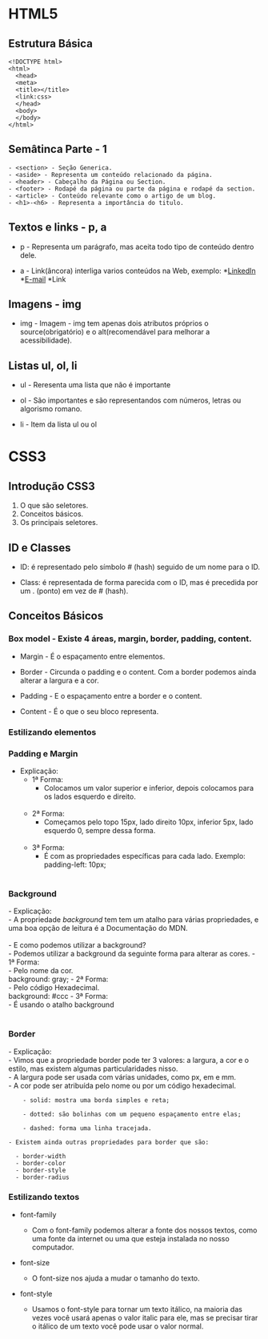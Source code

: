 # HTML5

## Estrutura Básica

    <!DOCTYPE html>
    <html>
      <head>
      <meta>
      <title></title>
      <link:css>
      </head>
      <body>
      </body>
    </html>

## Semâtinca Parte - 1

    - <section> - Seção Generica.
    - <aside> - Representa um conteúdo relacionado da página.
    - <header> - Cabeçalho da Página ou Section.
    - <footer> - Rodapé da página ou parte da página e rodapé da section.
    - <article> - Conteúdo relevante como o artigo de um blog.
    - <h1>-<h6> - Representa a importância do titulo.

## Textos e links - p, a

- p - Representa um parágrafo, mas aceita todo tipo de conteúdo dentro dele.

- a - Link(âncora) interliga varios conteúdos na Web,
  exemplo: \*<a href="https://www.linkedin.com/in/bruno-barbosa-neves-1b15621ab/">LinkedIn</a> \*<a href="mailto:brunobningles@gmail.com">E-mail</a> \*<a target="_blank">Link</a>

## Imagens - img

- img - Imagem - img tem apenas dois atributos próprios o source(obrigatório) e o alt(recomendável para melhorar a acessibilidade).

## Listas ul, ol, li

- ul - Reresenta uma lista que não é importante

- ol - São importantes e são representandos com números, letras ou algorismo romano.

- li - Item da lista ul ou ol

# CSS3

## Introdução CSS3

  <ol>
    <li>
      O que são seletores.
    </li>
    <li>
      Conceitos básicos.
    </li>
    <li>
      Os principais seletores.
    </li>
  </ol>

## ID e Classes

- ID: é representado pelo símbolo # (hash) seguido de um nome para o ID.

- Class: é representada de forma parecida com o ID, mas é precedida por um . (ponto) em vez de # (hash).

## Conceitos Básicos

### Box model - Existe 4 áreas, margin, border, padding, content.

- Margin - É o espaçamento entre elementos.

- Border - Circunda o padding e o content. Com a border podemos ainda alterar a largura e a cor.

- Padding - E o espaçamento entre a border e o content. <br>

- Content - É o que o seu bloco representa. <br>

### Estilizando elementos

<h3>Padding e Margin</h3>

- Explicação:<br>
  - 1ª Forma: <br>
    - Colocamos um valor superior e inferior, depois colocamos para os lados esquerdo e direito.<br><br>
  - 2ª Forma: <br>
    - Começamos pelo topo 15px, lado direito 10px, inferior 5px, lado esquerdo 0, sempre dessa forma.<br><br>
  - 3ª Forma: <br>
    - É com as propriedades específicas para cada lado. Exemplo: padding-left: 10px; <br><br>

<h3>Background</h3>
  - Explicação: <br>
    - A propriedade <i>background</i> tem tem um atalho para várias propriedades, e uma boa opção de leitura é a Documentação do MDN. <br>
    <br>
    - E como podemos utilizar a background? <br>
      - Podemos utilizar a background da seguinte forma para alterar as cores.
        - 1ª Forma: <br>
          - Pelo nome da cor. <br>
          background: gray;
        - 2ª Forma: <br>
          - Pelo código Hexadecimal. <br>
           background: #ccc
        - 3ª Forma: <br>
          - É usando o atalho background<br><br>
<h3>Border</h3>
  - Explicação: <br>
   - Vimos que a propriedade border pode ter 3 valores: a largura, a cor e o estilo, mas existem algumas particularidades nisso. <br>
      - A largura pode ser usada com várias unidades, como px, em e mm. <br>
      - A cor pode ser atribuída pelo nome ou por um código hexadecimal.
      
        - solid: mostra uma borda simples e reta;

        - dotted: são bolinhas com um pequeno espaçamento entre elas;

        - dashed: forma uma linha tracejada.

    - Existem ainda outras propriedades para border que são:

      - border-width
      - border-color
      - border-style
      - border-radius

<h3>Estilizando textos</h3>

- font-family <br>

  - Com o font-family podemos alterar a fonte dos nossos textos, como uma fonte da internet ou uma que esteja instalada no nosso computador. <br>

- font-size <br>

  - O font-size nos ajuda a mudar o tamanho do texto.<br>

- font-style <br>

  - Usamos o font-style para tornar um texto itálico, na maioria das vezes você usará apenas o valor italic para ele, mas se precisar tirar o itálico de um texto você pode usar o valor normal.
